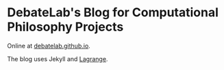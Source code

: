 # DebateLab's Blog for Computational Philosophy Projects 

Online at [debatelab.github.io](https://debatelab.github.io).

The blog uses Jekyll and [Lagrange](https://github.com/LeNPaul/Lagrange).
